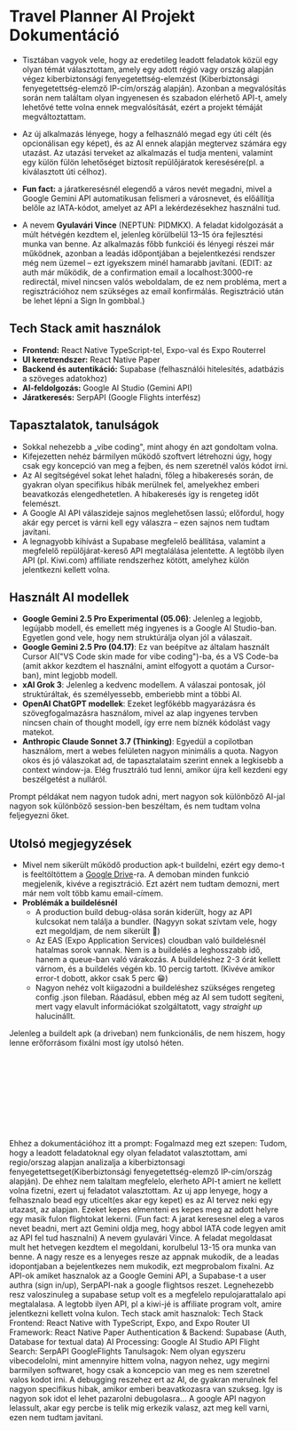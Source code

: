 # Travel Planner AI Projekt Dokumentáció

*  Tisztában vagyok vele, hogy az eredetileg leadott feladatok közül egy olyan témát választottam, amely egy adott régió vagy ország alapján végez kiberbiztonsági fenyegetettség-elemzést (Kiberbiztonsági fenyegetettség-elemző IP-cím/ország alapján). Azonban a megvalósítás során nem találtam olyan ingyenesen és szabadon elérhető API-t, amely lehetővé tette volna ennek megvalósítását, ezért a projekt témáját megváltoztattam.

*  Az új alkalmazás lényege, hogy a felhasználó megad egy úti célt (és opcionálisan egy képet), és az AI ennek alapján megtervez számára egy utazást. Az utazási terveket az alkalmazás el tudja menteni, valamint egy külön fülön lehetőséget biztosít repülőjáratok keresésére(pl. a kiválasztott úti célhoz).
*  **Fun fact:** a járatkeresésnél elegendő a város nevét megadni, mivel a Google Gemini API automatikusan felismeri a városnevet, és előállítja belőle az IATA-kódot, amelyet az API a lekérdezésekhez használni tud.

*  A nevem **Gyulavári Vince** (NEPTUN: PIDMKX). A feladat kidolgozását a múlt hétvégén kezdtem el, jelenleg körülbelül 13–15 óra fejlesztési munka van benne. Az alkalmazás főbb funkciói és lényegi részei már működnek, azonban a leadás időpontjában a bejelentkezési rendszer még nem üzemel – ezt igyekszem minél hamarabb javítani. (EDIT: az auth már működik, de a confirmation email a localhost:3000-re redirectál, mivel nincsen valós weboldalam, de ez nem probléma, mert a regisztrációhoz nem szükséges az email konfirmálás. Regisztráció után be lehet lépni a Sign In gombbal.)

## Tech Stack amit használok

*   **Frontend:** React Native TypeScript-tel, Expo-val és Expo Routerrel
*   **UI keretrendszer:** React Native Paper
*   **Backend és autentikáció:** Supabase (felhasználói hitelesítés, adatbázis a szöveges adatokhoz)
*   **AI-feldolgozás:** Google AI Studio (Gemini API)
*   **Járatkeresés:** SerpAPI (Google Flights interfész)

## Tapasztalatok, tanulságok

*   Sokkal nehezebb a „vibe coding", mint ahogy én azt gondoltam volna.
*   Kifejezetten nehéz bármilyen működő szoftvert létrehozni úgy, hogy csak egy koncepció van meg a fejben, és nem szeretnél valós kódot írni.
*   Az AI segítségével sokat lehet haladni, főleg a hibakeresés során, de gyakran olyan specifikus hibák merülnek fel, amelyekhez emberi beavatkozás elengedhetetlen. A hibakeresés így is rengeteg időt felemészt.
*   A Google AI API válaszideje sajnos meglehetősen lassú; előfordul, hogy akár egy percet is várni kell egy válaszra – ezen sajnos nem tudtam javítani.
*   A legnagyobb kihívást a Supabase megfelelő beállítása, valamint a megfelelő repülőjárat-kereső API megtalálása jelentette. A legtöbb ilyen API (pl. Kiwi.com) affiliate rendszerhez kötött, amelyhez külön jelentkezni kellett volna.

## Használt AI modellek
*   **Google Gemini 2.5 Pro Experimental (05.06)**: Jelenleg a legjobb, legújabb modell, és emellett még ingyenes is a Google AI Studio-ban. Egyetlen gond vele, hogy nem struktúrálja olyan jól a válaszait.
*   **Google Gemini 2.5 Pro (04.17)**: Ez van beépítve az általam használt Cursor AI("VS Code skin made for vibe coding")-ba, és a VS Code-ba (amit akkor kezdtem el használni, amint elfogyott a quotám a Cursor-ban), mint legjobb modell.
*   **xAI Grok 3**: Jelenleg a kedvenc modellem. A válaszai pontosak, jól struktúráltak, és személyessebb, emberiebb mint a többi AI.
*   **OpenAI ChatGPT modellek**: Ezeket legfőkébb magyarázásra és szövegfogalmazásra használom, mivel az alap ingyenes tervben nincsen chain of thought modell, így erre nem bíznék kódolást vagy matekot.
*   **Anthropic Claude Sonnet 3.7 (Thinking)**: Egyedül a copilotban használom, mert a webes felületen nagyon minimális a quota. Nagyon okos és jó válaszokat ad, de tapasztalataim szerint ennek a legkisebb a context window-ja. Elég frusztráló tud lenni, amikor újra kell kezdeni egy beszélgetést a nulláról.

Prompt példákat nem nagyon tudok adni, mert nagyon sok különbőző AI-jal nagyon sok különböző session-ben beszéltam, és nem tudtam volna feljegyezni őket.

## Utolsó megjegyzések
*   Mivel nem sikerült működő production apk-t buildelni, ezért egy demo-t is feeltöltöttem a  [Google Drive](https://drive.google.com/drive/folders/1Zq4G37Nbn99VMn4eMl3L7cGqmHjNuTub?usp=sharing)-ra. A demoban minden funkció megjelenik, kivéve a regisztráció. Ezt azért nem tudtam demozni, mert már nem volt több kamu email-címem. 
*  **Problémák a buildelésnél**
    *   A production build debug-olása során kiderült, hogy az API kulcsokat nem találja a bundler. (Nagyyn sokat szívtam vele, hogy ezt megoldjam, de nem sikerült 🫠)
    *   Az EAS (Expo Application Services) cloudban való buildelésnél hatalmas sorok vannak. Nem is a buildelés a leghosszabb idő, hanem a queue-ban való várakozás. A buildeléshez 2-3 órát kellett várnom, és a buildelés végén kb. 10 percig tartott. (Kivéve amikor error-t dobott, akkor csak 5 perc 😁)
    *  Nagyon nehéz volt kiigazodni a buildeléshez szükséges rengeteg config .json fileban. Ráadásul, ebben még az AI sem tudott segíteni, mert vagy elavult információkat szolgáltatott, vagy *straight up* halucinállt.

Jelenleg a buildelt apk (a driveban) nem funkcionális, de nem hiszem, hogy lenne erőforrásom fixálni most így utolsó héten.

<br><br><br><br><br><br><br><br>

Ehhez a dokumentációhoz itt a prompt:
Fogalmazd meg ezt szepen:
Tudom, hogy a leadott feladatoknal egy olyan feladatot valasztottam, ami regio/orszag alapjan analizalja a kiberbiztonsagi fenyegetettseget(Kiberbiztonsági fenyegetettség-elemző IP-cím/ország alapján). De ehhez nem talaltam megfelelo, elerheto API-t amiert ne kellett volna fizetni, ezert uj feladatot valasztottam. Az uj app lenyege, hogy a felhasznalo bead egy uticelt(es akar egy kepet) es az AI tervez neki egy utazast, az alapjan. Ezeket kepes elmenteni es kepes meg az adott helyre egy masik fulon flightokat lekerni. (Fun fact: A jarat keresesnel eleg a varos nevet beadni, mert azt Gemini oldja meg, hogy abbol IATA code legyen amit az API fel tud hasznalni) A nevem gyulavári Vince. A feladat megoldasat mult het hetvegen kezdtem el megoldani, korulbelul 13-15 ora munka van benne. A nagy resze es a lenyeges resze az appnak mukodik, de a leadas idopontjaban a bejelentkezes nem mukodik, ezt megprobalom fixalni. Az API-ok amiket hasznalok az a Google Gemini API, a Supabase-t a user authra (sign in/up), SerpAPI-nak a google flightsos reszet. Legnehezebb resz valoszinuleg a supabase setup volt es a megfelelo repulojarattalalo api megtalalasa. A legtobb ilyen API, pl a kiwi-jé is affiliate program volt, amire jelentkezni kellett volna kulon. Tech stack amit hasznalok:
Tech Stack
Frontend: React Native with TypeScript, Expo, and Expo Router
UI Framework: React Native Paper
Authentication & Backend: Supabase (Auth, Database for textual data)
AI Processing: Google AI Studio API 
Flight Search: SerpAPI GoogleFlights
Tanulsagok: Nem olyan egyszeru vibecodelolni, mint amennyire hittem volna, nagyon nehez, ugy megirni barmilyen softwaret, hogy csak a koncepcio van  meg es nem szeretnel valos kodot irni. A debugging reszehez ert az AI, de gyakran merulnek fel nagyon specifikus hibak, amikor emberi beavatkozasra van szukseg. Igy is nagyon sok idot el lehet pazarolni debugolasra... A google API nagyon lelassult, akar egy percbe is telik mig erkezik valasz, azt meg kell varni, ezen nem tudtam javitani.


